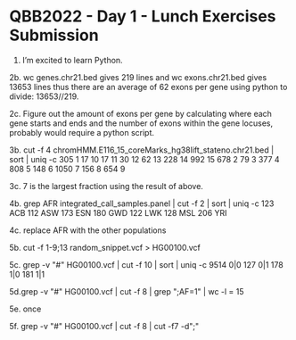 # QBB2022 - Day 1 - Lunch Exercises Submission

 1. I’m excited to learn Python.

 2b. wc genes.chr21.bed gives 219 lines and wc exons.chr21.bed gives 13653 lines thus there are an average of 62 exons per gene using python to divide: 13653//219.

 2c. Figure out the amount of exons per gene by calculating where each gene starts and ends and the number of exons within the gene locuses, probably would require a python script.

 3b. cut -f 4 chromHMM.E116_15_coreMarks_hg38lift_stateno.chr21.bed | sort | uniq -c
 305 1
  17 10
  17 11
  30 12
  62 13
 228 14
 992 15
 678 2
  79 3
 377 4
 808 5
 148 6
1050 7
 156 8
 654 9

 3c. 7 is the largest fraction using the result of above.

 4b. grep AFR integrated_call_samples.panel | cut -f 2 | sort | uniq -c
 123 ACB
 112 ASW
 173 ESN
 180 GWD
 122 LWK
 128 MSL
 206 YRI

4c. replace AFR with the other populations

5b. cut -f 1-9;13 random_snippet.vcf > HG00100.vcf

5c. grep -v "#" HG00100.vcf | cut -f 10 | sort | uniq -c
9514 0|0
 127 0|1
 178 1|0
 181 1|1

 5d.grep -v "#" HG00100.vcf | cut -f 8 | grep ";AF=1" | wc -l = 15

 5e. once

 5f. grep -v "#" HG00100.vcf | cut -f 8 | cut -f7 -d";"
 
 